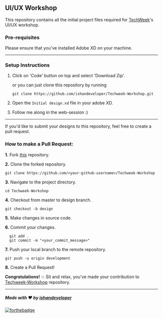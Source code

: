 ## UI/UX Workshop

This repository contains all the initial project files required for [TechWeek](https://techweek.web.app)'s UI/UX workshop.


### Pre-requisites
Please ensure that you've installed Adobe XD on your machine.

<hr>

### Setup Instructions

1. Click on 'Code' button on top and select 'Download Zip'.

    or you can just clone this repository by running 

    `
    git clone https://github.com/ishandeveloper/Techweek-Workshop.git
    `
2.  Open the `Initial design.xd` file in your adobe XD. 

3. Follow me along in the web-session :)  

<hr>
If you'd like to submit your designs to this repository, feel free to create a pull request.

### How to make a Pull Request:

**1.** Fork [this](https://github.com/ishandeveloper/Techweek-Workshop) repository.

**2.** Clone the forked repository.

```terminal
git clone https://github.com/<your-github-username>/Techweek-Workshop
```

**3.** Navigate to the project directory.

```terminal
cd Techweek-Workshop
```

**4.** Checkout from master to design branch.

```terminal
git checkout -b design
```
**5.** Make changes in source code.

**6.** Commit your changes.

```terminal
  git add .
  git commit -m "<your_commit_message>"
```

**7.** Push your local branch to the remote repository.

```terminal
git push -u origin development
```

**8.** Create a Pull Request!

**Congratulations!**  💥 Sit and relax, you've made your contribution to [Techweek-Workshop](https://github.com/ishandeveloper/Techweek-Workshop) repository.

<hr>

##### Made with ♥ by <a href="https://github.com/ishandeveloper">ishandeveloper</a>


[![forthebadge](https://forthebadge.com/images/badges/built-with-love.svg)](https://github.com/ishandeveloper)
